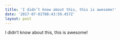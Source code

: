 ```yaml
---
title: 'I didn’t know about this, this is awesome!'
date: '2017-07-01T08:43:59.457Z'
layout: post
---
```

I didn’t know about this, this is awesome!
